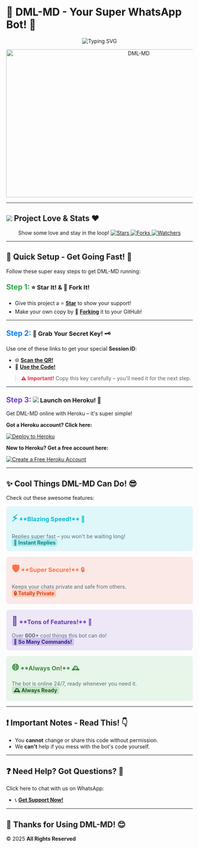 # 💎 **DML-MD - Your Super WhatsApp Bot!** 🚀

<p align="center">
  <img src="https://readme-typing-svg.demolab.com?font=Caveat&size=40&duration=3000&pause=500&color=007bff&center=true&width=900&height=80&lines=👋 WELCOME TO DML-MD!;✨ THE EASY & FUN WHATSAPP BOT!;👨‍💻 MADE BY DAUDI MUSA!;📞 GET SUPPORT ON WHATSAPP!" alt="Typing SVG" />
</p>

<p align="center">
  <img alt="DML-MD" width="700" height="400" src="https://files.catbox.moe/kgd9az.jpg">
</p>

---

## <img src="https://img.icons8.com/ios/30/646464/github.png"/> **Project Love & Stats** ❤️

<p align="center">
  Show some love and stay in the loop!
  <a href="https://github.com/MLILA17/DML-MD/stargazers">
    <img src="https://img.shields.io/github/stars/MLILA17/DML-MD?style=for-the-badge&logo=github&color=ff9800" alt="Stars" />
  </a>
  <a href="https://github.com/MLILA17/DML-MD/network/members">
    <img src="https://img.shields.io/github/forks/MLILA17/DML-MD?style=for-the-badge&logo=github&color=4CAF50" alt="Forks" />
  </a>
  <a href="https://github.com/MLILA17/DML-MD/watchers">
    <img src="https://img.shields.io/github/watchers/MLILA17/DML-MD?style=for-the-badge&logo=github&color=2196F3" alt="Watchers" />
  </a>
</p>

---

## 🚀 **Quick Setup - Get Going Fast!** 💨

Follow these super easy steps to get DML-MD running:

### <span style="font-size: 1.2em; font-weight: bold; color: #28a745;">Step 1:</span> ⭐ **Star It!** & 🍴 **Fork It!**

- Give this project a ⭐ **[Star](https://github.com/MLILA17/DML-MD/stargazers)** to show your support!
- Make your own copy by 🍴 **[Forking](https://github.com/MLILA17/DML-MD/forks)** it to your GitHub!

---

### <span style="font-size: 1.2em; font-weight: bold; color: #007bff;">Step 2:</span> 🔑 **Grab Your Secret Key!** 🗝️

Use one of these links to get your special **Session ID**:

- 🌐 **[Scan the QR!](https://dml-md-sessions.onrender.com/wasiqr)**
- 🔗 **[Use the Code!](https://dml-md-sessions.onrender.com)**

> <span style="font-weight: bold; color: #dc3545;">⚠️ Important!</span> Copy this key carefully – you'll need it for the next step.

---

### <span style="font-size: 1.2em; font-weight: bold; color: #6f42c1;">Step 3:</span> <img src="https://img.icons8.com/color/24/000000/heroku.png"/> **Launch on Heroku!** 🚀

Get DML-MD online with Heroku – it's super simple!

**Got a Heroku account? Click here:**

[![Deploy to Heroku](https://www.herokucdn.com/deploy/button.svg)](https://dashboard.heroku.com/new?button-url=https%3A%2F%2Fgithub.com%2FMLILA17%2FDML-MD&template=https%3A%2F%2Fgithub.com%2FMLILA17%2FDML-MD.git)

**New to Heroku? Get a free account here:**

[![Create a Free Heroku Account](https://img.shields.io/badge/Get%20Free%20Account-blue?style=for-the-badge&logo=heroku)](https://signup.heroku.com)

---

## ✨ **Cool Things DML-MD Can Do!** 😎

Check out these awesome features:

<div style="display: flex; flex-wrap: wrap; gap: 15px;">
  <div style="background-color: #e0f7fa; border-radius: 8px; padding: 15px; flex: 1 0 300px;">
    <h3 style="margin-top: 0; color: #00bcd4;"><span style="font-size: 1.5em;">⚡</span> **Blazing Speed!** 💨</h3>
    <p style="margin-bottom: 0; color: #546e7a;">Replies super fast – you won't be waiting long!<br> <span style="background-color: #b2ebf2; color: #00897b; padding: 2px 5px; border-radius: 5px; font-weight: bold;">💨 Instant Replies</span></p>
  </div>

  <div style="background-color: #fbe9e7; border-radius: 8px; padding: 15px; flex: 1 0 300px;">
    <h3 style="margin-top: 0; color: #ff7043;"><span style="font-size: 1.5em;">🛡️</span> **Super Secure!** 🔒</h3>
    <p style="margin-bottom: 0; color: #546e7a;">Keeps your chats private and safe from others.<br> <span style="background-color: #ffccbc; color: #d84315; padding: 2px 5px; border-radius: 5px; font-weight: bold;">🔒 Totally Private</span></p>
  </div>

  <div style="background-color: #ede7f6; border-radius: 8px; padding: 15px; flex: 1 0 300px;">
    <h3 style="margin-top: 0; color: #673ab7;"><span style="font-size: 1.5em;">🎉</span> **Tons of Features!** 🎁</h3>
    <p style="margin-bottom: 0; color: #546e7a;">Over <span style="font-weight: bold;">600+</span> cool things this bot can do!<br> <span style="background-color: #d1c4e9; color: #311b92; padding: 2px 5px; border-radius: 5px; font-weight: bold;">🎁 So Many Commands!</span></p>
  </div>

  <div style="background-color: #e8f5e9; border-radius: 8px; padding: 15px; flex: 1 0 300px;">
    <h3 style="margin-top: 0; color: #388e3c;"><span style="font-size: 1.5em;">🌐</span> **Always On!** 🕰️</h3>
    <p style="margin-bottom: 0; color: #546e7a;">The bot is online 24/7, ready whenever you need it.<br> <span style="background-color: #c8e6c9; color: #1b5e20; padding: 2px 5px; border-radius: 5px; font-weight: bold;">🕰️ Always Ready</span></p>
  </div>
</div>

---

## ❗ **Important Notes - Read This!** 👇

- You **cannot** change or share this code without permission.
- We **can't** help if you mess with the bot's code yourself.

---

## ❓ **Need Help? Got Questions?** 🤔

Click here to chat with us on WhatsApp:

- 📞 **[Get Support Now!](https://wa.me/255785591288)**

---

## 🙌 **Thanks for Using DML-MD!** 😊
© 2025 **All Rights Reserved**
